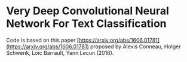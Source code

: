 # Very Deep Convolutional Neural Network For Text Classification

Code is based on this paper [https://arxiv.org/abs/1606.01781](https://arxiv.org/abs/1606.01781) proposed by Alexis Conneau, Holger Schwenk, Loïc Barrault, Yann Lecun (2016).


